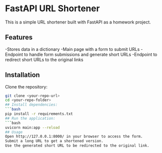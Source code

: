 # FastAPI URL Shortener
 This is a simple URL shortener built with FastAPI as a homework project.

## Features
-Stores data in a dictionary
-Main page with a form to submit URLs
-Endpoint to handle form submissions and generate short URLs
-Endpoint to redirect short URLs to the original links
## Installation
Clone the repository:
  ```bash
  git clone <your-repo-url>
  cd <your-repo-folder>
## Install dependencies:
  ```bash
  pip install -r requirements.txt
## Run the application:
  ```bash
  uvicorn main:app --reload
## Usage
Open http://127.0.0.1:8000/ in your browser to access the form.
Submit a long URL to get a shortened version.
Use the generated short URL to be redirected to the original link.
